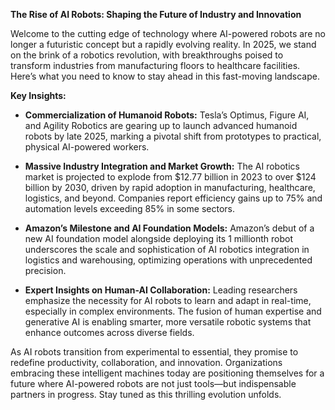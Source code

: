 **The Rise of AI Robots: Shaping the Future of Industry and Innovation**

Welcome to the cutting edge of technology where AI-powered robots are no longer a futuristic concept but a rapidly evolving reality. In 2025, we stand on the brink of a robotics revolution, with breakthroughs poised to transform industries from manufacturing floors to healthcare facilities. Here’s what you need to know to stay ahead in this fast-moving landscape.

**Key Insights:**

- **Commercialization of Humanoid Robots:** Tesla’s Optimus, Figure AI, and Agility Robotics are gearing up to launch advanced humanoid robots by late 2025, marking a pivotal shift from prototypes to practical, physical AI-powered workers.

- **Massive Industry Integration and Market Growth:** The AI robotics market is projected to explode from $12.77 billion in 2023 to over $124 billion by 2030, driven by rapid adoption in manufacturing, healthcare, logistics, and beyond. Companies report efficiency gains up to 75% and automation levels exceeding 85% in some sectors.

- **Amazon’s Milestone and AI Foundation Models:** Amazon’s debut of a new AI foundation model alongside deploying its 1 millionth robot underscores the scale and sophistication of AI robotics integration in logistics and warehousing, optimizing operations with unprecedented precision.

- **Expert Insights on Human-AI Collaboration:** Leading researchers emphasize the necessity for AI robots to learn and adapt in real-time, especially in complex environments. The fusion of human expertise and generative AI is enabling smarter, more versatile robotic systems that enhance outcomes across diverse fields.

As AI robots transition from experimental to essential, they promise to redefine productivity, collaboration, and innovation. Organizations embracing these intelligent machines today are positioning themselves for a future where AI-powered robots are not just tools—but indispensable partners in progress. Stay tuned as this thrilling evolution unfolds.